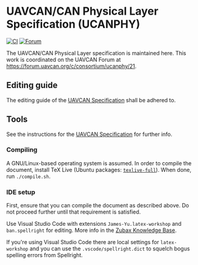 # UAVCAN/CAN Physical Layer Specification (UCANPHY)

[![CI](https://github.com/UAVCAN/ucanphy/actions/workflows/main.yml/badge.svg)](https://github.com/UAVCAN/ucanphy/actions)
[![Forum](https://img.shields.io/discourse/https/forum.uavcan.org/users.svg)](https://forum.uavcan.org)

The UAVCAN/CAN Physical Layer specification is maintained here.
This work is coordinated on the UAVCAN Forum at <https://forum.uavcan.org/c/consortium/ucanphy/21>.

## Editing guide

The editing guide of the [UAVCAN Specification](https://github.com/UAVCAN/specification) shall be adhered to.

## Tools

See the instructions for the [UAVCAN Specification](https://github.com/UAVCAN/specification) for further info.

### Compiling

A GNU/Linux-based operating system is assumed.
In order to compile the document, install TeX Live
(Ubuntu packages: [`texlive-full`](https://packages.ubuntu.com/xenial/texlive-full)).
When done, run `./compile.sh`.

### IDE setup

First, ensure that you can compile the document as described above.
Do not proceed further until that requirement is satisfied.

Use Visual Studio Code with extensions `James-Yu.latex-workshop` and `ban.spellright` for editing.
More info in the [Zubax Knowledge Base](https://kb.zubax.com/x/IYEh).

If you're using Visual Studio Code there are local settings for `latex-workshop` and you can use
the `.vscode/spellright.dict` to squelch bogus spelling errors from Spellright.
